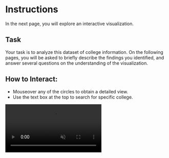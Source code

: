# Instructions

In the next page, you will explore an interactive visualization. 

## Task

Your task is to analyze this dataset of college information. 
On the following pages, you will be asked to briefly describe the findings you identified, 
and answer several questions on the understanding of the visualization.


## How to Interact:

- Mouseover any of the circles to obtain a detailed view.
- Use the text box at the top to search for specific college.


<video src="./assets/search.mp4" style="max-width:800px" controls loop autoplay muted />
